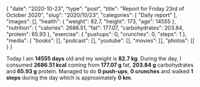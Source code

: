 {
    "date": "2020-10-23",
    "type": "post",
    "title": "Report for Friday 23rd of October 2020",
    "slug": "2020\/10\/23",
    "categories": [
        "Daily report"
    ],
    "images": [],
    "health": {
        "weight": 82.7,
        "height": 173,
        "age": 14555
    },
    "nutrition": {
        "calories": 2686.51,
        "fat": 177.07,
        "carbohydrates": 203.84,
        "protein": 65.93
    },
    "exercise": {
        "pushups": 0,
        "crunches": 0,
        "steps": 1
    },
    "media": {
        "books": [],
        "podcast": [],
        "youtube": [],
        "movies": [],
        "photos": []
    }
}

Today I am <strong>14555 days</strong> old and my weight is <strong>82.7 kg</strong>. During the day, I consumed <strong>2686.51 kcal</strong> coming from <strong>177.07 g</strong> fat, <strong>203.84 g</strong> carbohydrates and <strong>65.93 g</strong> protein. Managed to do <strong>0 push-ups</strong>, <strong>0 crunches</strong> and walked <strong>1 steps</strong> during the day which is approximately <strong>0 km</strong>.